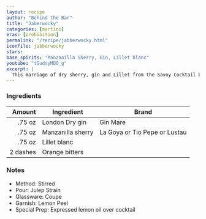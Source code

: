 ```yaml
---
layout: recipe
author: "Behind the Bar"
title: "Jaberwocky"
categories: [martini]
eras: [prohibition]
permalink: "/recipe/jabberwocky.html"
iconfile: jabberwocky
stars:
base_spirits: "Manzanilla Sherry, Gin, Lillet blanc"
youtube: "tGudsyMDO_g"
excerpt: |
  This marriage of dry sherry, gin and Lillet from the Savoy Cocktail book is a most refined and nuanced sipper.
---
```


### Ingredients

|   Amount | Ingredient        | Brand                         |
| -------: | ----------------- | ----------------------------- |
|   .75 oz | London Dry gin    | Gin Mare                      |
|   .75 oz | Manzanilla sherry | La Goya or Tio Pepe or Lustau |
|   .75 oz | Lillet blanc      |
| 2 dashes | Orange bitters    |

### Notes

- Method: Stirred
- Pour: Julep Strain
- Glassware: Coupe
- Garnish: Lemon Peel
- Special Prep: Expressed lemon oil over cocktail
